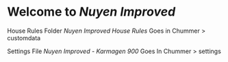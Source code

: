 # Welcome to <i>Nuyen Improved</i>

House Rules Folder <i>Nuyen Improved House Rules</i> Goes in Chummer > customdata

Settings File <i>Nuyen Improved - Karmagen 900</i> Goes In Chummer > settings
